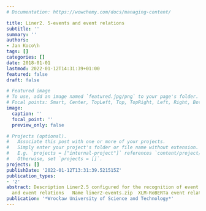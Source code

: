 ```yaml
---
# Documentation: https://wowchemy.com/docs/managing-content/

title: Liner2. 5-events and event relations
subtitle: ''
summary: ''
authors:
- Jan Koco\ŉ
tags: []
categories: []
date: 2018-01-01
lastmod: 2022-01-12T14:31:39+01:00
featured: false
draft: false

# Featured image
# To use, add an image named `featured.jpg/png` to your page's folder.
# Focal points: Smart, Center, TopLeft, Top, TopRight, Left, Right, BottomLeft, Bottom, BottomRight.
image:
  caption: ''
  focal_point: ''
  preview_only: false

# Projects (optional).
#   Associate this post with one or more of your projects.
#   Simply enter your project's folder or file name without extension.
#   E.g. `projects = ["internal-project"]` references `content/project/deep-learning/index.md`.
#   Otherwise, set `projects = []`.
projects: []
publishDate: '2022-01-12T13:31:39.521515Z'
publication_types:
- '2'
abstract: Description Liner2.5 configured for the recognition of event attributes
  and event relations   Name liner2-events.zip  XLM-RoBERTa event relations recognition
publication: '*Wrocław University of Science and Technology*'
---
```

